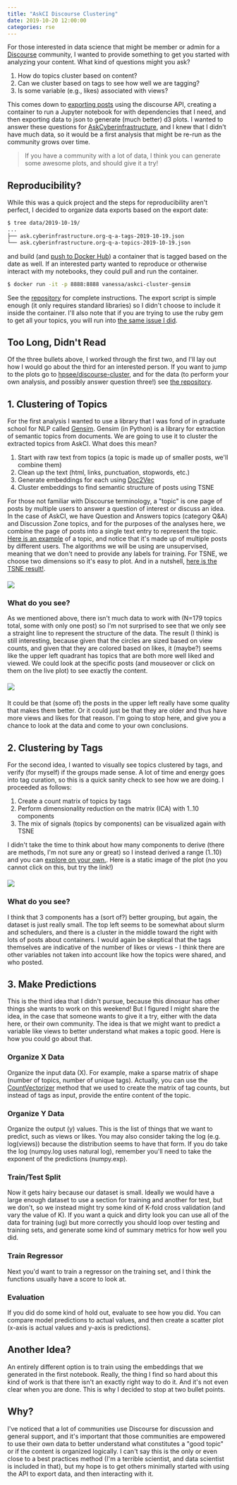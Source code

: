 ```yaml
---
title: "AskCI Discourse Clustering"
date: 2019-10-20 12:00:00
categories: rse
---
```


For those interested in data science that might be member or admin for a <a href="https://www.discourse.org/" target="_blank">Discourse</a> community, I wanted to provide something to get you
started with analyzing your content. What kind of questions might you ask?

<ol class="custom-counter">
  <li>How do topics cluster based on content?</li>
  <li>Can we cluster based on tags to see how well we are tagging?</li>
  <li>Is some variable (e.g., likes) associated with views?</li>
</ol>


This comes down to <a href="https://github.com/hpsee/discourse-cluster/blob/master/export_posts.py" target="_blank">exporting posts</a> using the discourse API, creating a container to run a Jupyter notebook for with dependencies
that I need, and then exporting data to json to generate (much better) d3 plots. I wanted to answer these questions for <a href="https://ask.cyberinfrastructure.org/" target="_blank">AskCyberinfrastructure</a>,
and I knew that I didn't have much data, so it would be a first analysis that might
be re-run as the community grows over time. 

> If you have a community with a lot of data, I think you can generate some awesome plots, and should give it a try!


## Reproducibility?

While this was a quick project and the steps for reproducibility aren't perfect, I decided
to organize data exports based on the export date:

```bash
$ tree data/2019-10-19/
...
├── ask.cyberinfrastructure.org-q-a-tags-2019-10-19.json
└── ask.cyberinfrastructure.org-q-a-topics-2019-10-19.json
```

and build (and <a href="https://hub.docker.com/r/vanessa/askci-cluster-gensim/tags" target="_blank">push to Docker Hub</a>) a container that is tagged based on the date as well. If an interested party wanted to reproduce or otherwise
interact with my notebooks, they could pull and run the container. 

```bash
$ docker run -it -p 8888:8888 vanessa/askci-cluster-gensim
```

See the <a href="https://www.github.com/hpsee/discourse-cluster/" target="_blank">repository</a>
for complete instructions. The export script is simple enough (it only requires standard libraries) so I didn't choose to include it inside the container. I'll also note that if you are trying to use the ruby gem to get all your topics, you 
will run into <a href="https://meta.discourse.org/t/discourses-api-get-just-the-number-of-search-results/76548/5" target="_blank">the same issue I did</a>.

## Too Long, Didn't Read

Of the three bullets above, I worked through the first two, and I'll lay out how I would go about
the third for an interested person. If you want to jump to the plots go to 
<a href="https://hpsee.github.io/discourse-cluster/" target="_blank">hpsee/discourse-cluster</a>,
and for the data (to perform your own analysis, and possibly answer question three!)
see <a href="https://github.com/hpsee/discourse-cluster" target="_blank">the repository</a>.

## 1. Clustering of Topics

For the first analysis I wanted to use a library that I was fond of in graduate school for NLP called
<a href="https://radimrehurek.com/gensim/index.html" target="_blank">Gensim</a>. Gensim (in Python) is 
a library for extraction of semantic topics from documents. We are going to use it 
to cluster the extracted topics from AskCI. What does this mean?

<ol class="custom-counter">
  <li>Start with raw text from topics (a topic is made up of smaller posts, we'll combine them)</li>
  <li>Clean up the text (html, links, punctuation, stopwords, etc.)</li>
  <li>Generate embeddings for each using <a href="https://radimrehurek.com/gensim/models/doc2vec.html" target="_blank">Doc2Vec</a></li>
  <li>Cluster embeddings to find semantic structure of posts using TSNE</li>
</ol>

For those not familiar with Discourse terminology, a "topic" is one page of posts by multiple users to answer a question of interest or discuss an idea. In the case of AskCI, we have Question and Answers topics (category Q&A) and Discussion Zone topics, and for the purposes of the analyses here, we combine the page of posts into a single text entry to represent the topic. <a href="https://ask.cyberinfrastructure.org/t/how-do-i-create-a-docker-container-for-openfoam-1-6-ext/989" target="_blank">Here is an example</a> of a topic, and notice that it's made up of multiple posts by different users.
The algorithms we will be using are unsupervised, meaning that we don't need to provide any labels for training.
For TSNE, we choose two dimensions so it's easy to plot. And in a nutshell, <a href="https://hpsee.github.io/discourse-cluster/tsne.html" target="_blank">here is the TSNE result!</a>.

<div style="margin-top:20px; margin-bottom:20px">
   <img src="https://vsoch.github.io/assets/images/posts/askci/tsne.png">
</div>

### What do you see?

As we mentioned above, there isn't much data to work with (N=179 topics total, some with only one post) so
I'm not surprised to see that we only see a straight line to represent the structure of the data. 
The result (I think) is still interesting, because given
that the circles are sized based on view counts, and given that they are colored based on likes, it (maybe?) seems
like the upper left quadrant has topics that are both more well liked and viewed. We could look
at the specific posts (and mouseover or click on them on the live plot) to see exactly the content.

<div style="margin-top:20px; margin-bottom:20px">
   <img src="https://vsoch.github.io/assets/images/posts/askci/details.png">
</div>

It could be that (some of) the posts in the upper left really have some quality that makes
them better. Or it could just be that they are older and thus have more views and likes for that reason.
I'm going to stop here, and give you a chance to look at the data and come to your own
conclusions.

## 2. Clustering by Tags

For the second idea, I wanted to visually see topics clustered by tags, and verify (for myself) if the groups
made sense. A lot of time and energy goes into tag curation, so this is a quick sanity check to see how we are doing.
I proceeded as follows:

<ol class="custom-counter">
  <li>Create a count matrix of topics by tags</li>
  <li>Perform dimensionality reduction on the matrix (ICA) with 1..10 components</li>
  <li>The mix of signals (topics by components) can be visualized again with TSNE</li>
</ol>

I didn't take the time to think about how many components to derive (there are methods, I'm
not sure any or great) so I instead derived a range (1..10) and you can <a href="https://hpsee.github.io/discourse-cluster/index.html" target="_blank">explore on your own.</a>.  Here is a static image of the plot (no you cannot click on this, but try the link!)

<div style="margin-top:20px; margin-bottom:20px">
   <img src="https://vsoch.github.io/assets/images/posts/askci/tags-clustering.png">
</div>

### What do you see?

I think that 3 components has a (sort of?) better grouping, but again, the dataset is just really small.
The top left seems to be somewhat about slurm and schedulers, and there is a cluster in the middle
toward the right with lots of posts about containers. I would again be skeptical that the 
tags themselves are indicative of the number of likes or views - I think there are other variables
not taken into account like how the topics were shared, and who posted.

## 3. Make Predictions

This is the third idea that I didn't pursue, because this dinosaur has other things
she wants to work on this weekend! But I figured I might share the idea, in the case that
someone wants to give it a try, either with the data here, or their own community.
The idea is that we might want to predict a variable like views to better understand what
makes a topic good. Here is how you could go about that.

### Organize X Data

Organize the input data (X). For example, make a sparse matrix of shape (number of topics, number of unique tags). 
Actually, you can use the <a href="https://scikit-learn.org/stable/modules/generated/sklearn.feature_extraction.text.CountVectorizer.html" target="_blank">CountVectorizer</a> method 
that we used to create the matrix of tag counts, but instead of
tags as input, provide the entire content of the topic.

### Organize Y Data

Organize the output (y) values. This is the list of things that we want to predict, such as views or likes.
You may also consider taking the log (e.g. log(views)) because the distribution seems to have that form.
If you do take the log (numpy.log uses natural log), remember you'll need to take the exponent of the predictions (numpy.exp).

### Train/Test Split

Now it gets hairy because our dataset is small. Ideally we would have a large enough dataset to use a section
for training and another for test, but we don't, so we instead might try some kind of K-fold cross validation (and vary the value of K). If you want a quick and dirty look you can use all of the data for training (ug) but more correctly
you should loop over testing and training sets, and generate some kind of summary metrics for how well you did.

### Train Regressor

Next you'd want to train a regressor on the training set, and I think the functions usually
have a score to look at.

### Evaluation

If you did do some kind of hold out, evaluate to see how you did. You can compare model predictions to actual values,
and then create a scatter plot (x-axis is actual values and y-axis is predictions).

## Another Idea?

An entirely different option is to train using the embeddings that we generated in the first notebook.
Really, the thing I find so hard about this kind of work is that there isn't an exactly right way to do it.
And it's not even clear when you are done. This is why I decided to stop at two bullet points.


## Why?

I've noticed that a lot of communities use Discourse for discussion and general support,
and it's important that those communities are empowered to use their own data to better
understand what constitutes a "good topic" or if the content is organized logically. I can't
say this is the only or even close to a best practices method (I'm a terrible scientist, and data
scientist is included in that), but my hope is to get 
others minimally started with using the API to export data, and then interacting with it.

